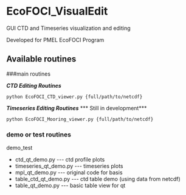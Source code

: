 # EcoFOCI_VisualEdit
GUI CTD and Timeseries visualization and editing

Developed for PMEL EcoFOCI Program


## Available routines

###main routines

___CTD Editing Routines___

`python EcoFOCI_CTD_viewer.py {full/path/to/netcdf}`

___Timeseries Editing Routines___
*** Still in development***

`python EcoFOCI_Mooring_viewer.py {full/path/to/netcdf}`

### demo or test routines
demo_test
+ ctd_qt_demo.py --- ctd profile plots
+ timeseries_qt_demo.py --- timeseries plots
+ mpl_qt_demo.py --- original code for basis   
+ table_ctd_qt_demo.py --- ctd table demo (using data from netcdf)
+ table_qt_demo.py --- basic table view for qt
